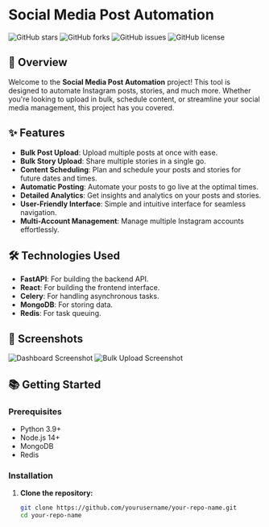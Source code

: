 # Social Media Post Automation

![GitHub stars](https://img.shields.io/github/stars/ridhotamma/Project-Roy?style=social)
![GitHub forks](https://img.shields.io/github/forks/ridhotamma/Project-Roy?style=social)
![GitHub issues](https://img.shields.io/github/issues/ridhotamma/Project-Roy)
![GitHub license](https://img.shields.io/github/license/ridhotamma/Project-Roy)

## 🚀 Overview

Welcome to the **Social Media Post Automation** project! This tool is designed to automate Instagram posts, stories, and much more. Whether you're looking to upload in bulk, schedule content, or streamline your social media management, this project has you covered.

## ✨ Features

- **Bulk Post Upload**: Upload multiple posts at once with ease.
- **Bulk Story Upload**: Share multiple stories in a single go.
- **Content Scheduling**: Plan and schedule your posts and stories for future dates and times.
- **Automatic Posting**: Automate your posts to go live at the optimal times.
- **Detailed Analytics**: Get insights and analytics on your posts and stories.
- **User-Friendly Interface**: Simple and intuitive interface for seamless navigation.
- **Multi-Account Management**: Manage multiple Instagram accounts effortlessly.

## 🛠️ Technologies Used

- **FastAPI**: For building the backend API.
- **React**: For building the frontend interface.
- **Celery**: For handling asynchronous tasks.
- **MongoDB**: For storing data.
- **Redis**: For task queuing.

## 📸 Screenshots

![Dashboard Screenshot](https://via.placeholder.com/800x400.png?text=Dashboard+Screenshot)
![Bulk Upload Screenshot](https://via.placeholder.com/800x400.png?text=Bulk+Upload+Screenshot)

## 📚 Getting Started

### Prerequisites

- Python 3.9+
- Node.js 14+
- MongoDB
- Redis

### Installation

1. **Clone the repository:**

   ```bash
   git clone https://github.com/yourusername/your-repo-name.git
   cd your-repo-name
